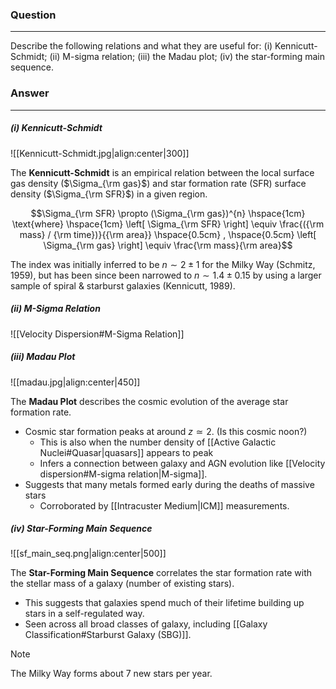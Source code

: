 ### Question
---
Describe the following relations and what they are useful for: (i) Kennicutt-Schmidt; (ii) M-sigma relation; (iii) the Madau plot; (iv) the star-forming main sequence.

### Answer
---
##### (i) Kennicutt-Schmidt

![[Kennicutt-Schmidt.jpg|align:center|300]]

The **Kennicutt-Schmidt** is an empirical relation between the local surface gas density ($\Sigma_{\rm gas}$) and star formation rate (SFR) surface density ($\Sigma_{\rm SFR}$) in a given region.

$$\Sigma_{\rm SFR} \propto (\Sigma_{\rm gas})^{n} \hspace{1cm} \text{where} \hspace{1cm} \left[ \Sigma_{\rm SFR} \right] \equiv \frac{({\rm mass} / {\rm time})}{{\rm area}} \hspace{0.5cm} , \hspace{0.5cm} \left[ \Sigma_{\rm gas} \right] \equiv \frac{\rm mass}{\rm area}$$

The index was initially inferred to be $n \sim 2 \pm 1$ for the Milky Way (Schmitz, 1959), but has been since been narrowed to $n \sim 1.4 \pm 0.15$ by using a larger sample of spiral & starburst galaxies (Kennicutt, 1989).

##### (ii) M-Sigma Relation

![[Velocity Dispersion#M-Sigma Relation]]

##### (iii) Madau Plot

![[madau.jpg|align:center|450]]

The **Madau Plot** describes the cosmic evolution of the average star formation rate. 
- Cosmic star formation peaks at around $z\simeq 2$. (Is this cosmic noon?)
	- This is also when the number density of [[Active Galactic Nuclei#Quasar|quasars]] appears to peak
	- Infers a connection between galaxy and AGN evolution like [[Velocity dispersion#M-sigma relation|M-sigma]]. 
- Suggests that many metals formed early during the deaths of massive stars
	- Corroborated by [[Intracuster Medium|ICM]] measurements. 

##### (iv) Star-Forming Main Sequence

![[sf_main_seq.png|align:center|500]]

The **Star-Forming Main Sequence** correlates the star formation rate with the stellar mass of a galaxy (number of existing stars). 
- This suggests that galaxies spend much of their lifetime building up stars in a self-regulated way. 
- Seen across all broad classes of galaxy, including [[Galaxy Classification#Starburst Galaxy (SBG)]].

> [!note]
> The Milky Way forms about 7 new stars per year.
